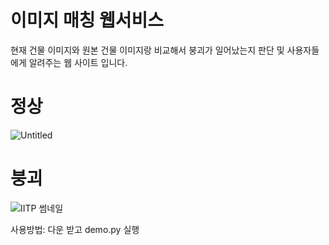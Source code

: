 # 이미지 매칭 웹서비스
현재 건물 이미지와 원본 건물 이미지랑 비교해서 붕괴가 일어났는지 판단 및 사용자들에게 알려주는 웹 사이트 입니다.

# 정상
![Untitled](https://user-images.githubusercontent.com/91243902/212207666-3c1cb812-11cc-4a0a-b3c2-ef032ef47d74.png)

# 붕괴
![IITP 썸네일](https://user-images.githubusercontent.com/91243902/212207549-842745d7-d17c-4a3c-9d83-079677ee1c51.png)

사용방법:
다운 받고 demo.py 실행
